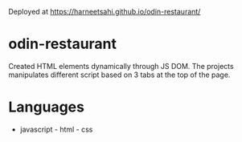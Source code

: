 Deployed at https://harneetsahi.github.io/odin-restaurant/

# odin-restaurant
Created HTML elements dynamically through JS DOM. The projects manipulates different script based on 3 tabs at the top of the page.

# Languages
- javascript - html - css
